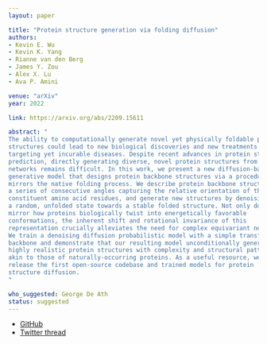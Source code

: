 ```yaml
---
layout: paper

title: "Protein structure generation via folding diffusion"
authors:
- Kevin E. Wu
- Kevin K. Yang
- Rianne van den Berg
- James Y. Zou
- Alex X. Lu
- Ava P. Amini

venue: "arXiv"
year: 2022

link: https://arxiv.org/abs/2209.15611

abstract: "
The ability to computationally generate novel yet physically foldable protein
structures could lead to new biological discoveries and new treatments
targeting yet incurable diseases. Despite recent advances in protein structure
prediction, directly generating diverse, novel protein structures from neural
networks remains difficult. In this work, we present a new diffusion-based
generative model that designs protein backbone structures via a procedure that
mirrors the native folding process. We describe protein backbone structure as
a series of consecutive angles capturing the relative orientation of the
constituent amino acid residues, and generate new structures by denoising from
a random, unfolded state towards a stable folded structure. Not only does this
mirror how proteins biologically twist into energetically favorable
conformations, the inherent shift and rotational invariance of this
representation crucially alleviates the need for complex equivariant networks.
We train a denoising diffusion probabilistic model with a simple transformer
backbone and demonstrate that our resulting model unconditionally generates
highly realistic protein structures with complexity and structural patterns
akin to those of naturally-occurring proteins. As a useful resource, we
release the first open-source codebase and trained models for protein
structure diffusion.
"

who_suggested: George De Ath
status: suggested
---
```

- [GitHub](https://github.com/microsoft/foldingdiff)
- [Twitter thread](https://twitter.com/KevinKaichuang/status/1576917631659307009)
